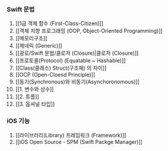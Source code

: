 ### Swift 문법
1. [[1급 객체 함수 (First-Class-Citizen)]]
2. [[객체 지향 프로그래밍 (OOP, Object-Oriented Programming)]]
3. [[메모리구조]]
4. [[제네릭 (Generic)]]
5. [[광로/Swift 문법/클로저 (Closure)|클로저 (Closure)]]
6. [[프로토콜(Protocol) (Equatable ~ Hashable)]]
7. [[Class(클래스) Struct(구조체) 의 차이]]
8. [[OCP (Open-Cloesd Principle)]]
9. [[동기(Synchronous)와 비동기(Asynchoronomous)]]
10. [[1. 변수와 상수]]
11. [[2. 튜플]]
12. [[3. 옵셔널 타입]]

### iOS 기능
1. [[라이브러리(Library) 프레임워크 (Framework)]]
2. [[iOS Open Source - SPM (Swift Packge Manager)]]